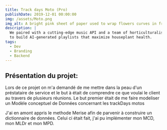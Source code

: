 ```yaml
---
title: Track days Moto (Pro)
publishDate: 2019-12-01 00:00:00
img: /assets/Moto.png
img_alt: A bright pink sheet of paper used to wrap flowers curves in front of rich blue background
description: |
  We paired with a cutting-edge music API and a team of horticulturalists
  to build AI-generated playlists that maximize houseplant health.
tags:
  - Dev
  - Branding
  - Backend
---
```


## Présentation du projet:

Lors de ce projet on m'a demandé de me mettre dans la peau d'un préstataire de service et le but à était de comprendre ce que voulai le client au travers de plusieurs réunions. Le but premier était de me faire modeliser un Modèle conceptuel de Données concernant les trackDays motos

J'ai en amont appris le methode Merise afin de parvenir à construire un dictionnaire de données. Celui ci était fait, j'ai pu implémenter mon MCD, mon MLDr et mon MPD.

